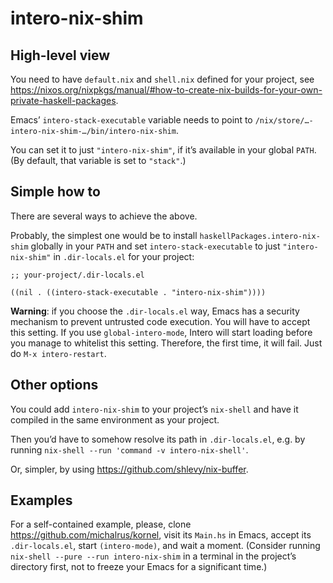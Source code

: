 # intero-nix-shim

## High-level view

You need to have `default.nix` and `shell.nix` defined for your project, see https://nixos.org/nixpkgs/manual/#how-to-create-nix-builds-for-your-own-private-haskell-packages.

Emacs’ `intero-stack-executable` variable needs to point to `/nix/store/…-intero-nix-shim-…/bin/intero-nix-shim`.

You can set it to just `"intero-nix-shim"`, if it’s available in your global `PATH`. (By default, that variable is set to `"stack"`.)

## Simple how to

There are several ways to achieve the above.

Probably, the simplest one would be to install `haskellPackages.intero-nix-shim` globally in your `PATH` and set `intero-stack-executable` to just `"intero-nix-shim"` in `.dir-locals.el` for your project:

```elisp
;; your-project/.dir-locals.el

((nil . ((intero-stack-executable . "intero-nix-shim"))))
```

**Warning**: if you choose the `.dir-locals.el` way, Emacs has a security mechanism to prevent untrusted code execution. You will have to accept this setting. If you use `global-intero-mode`, Intero will start loading before you manage to whitelist this setting. Therefore, the first time, it will fail. Just do `M-x intero-restart`.

## Other options

You could add `intero-nix-shim` to your project’s `nix-shell` and have it compiled in the same environment as your project.

Then you’d have to somehow resolve its path in `.dir-locals.el`, e.g. by running `nix-shell --run 'command -v intero-nix-shell'`.

Or, simpler, by using https://github.com/shlevy/nix-buffer.

## Examples

For a self-contained example, please, clone https://github.com/michalrus/kornel, visit its `Main.hs` in Emacs, accept its `.dir-locals.el`, start `(intero-mode)`, and wait a moment. (Consider running `nix-shell --pure --run intero-nix-shim` in a terminal in the project’s directory first, not to freeze your Emacs for a significant time.)
